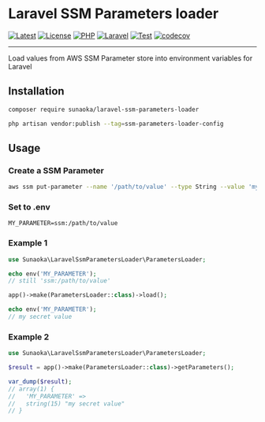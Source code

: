 # Laravel SSM Parameters loader

[![Latest](https://poser.pugx.org/sunaoka/laravel-ssm-parameters-loader/v)](https://packagist.org/packages/sunaoka/laravel-ssm-parameters-loader)
[![License](https://poser.pugx.org/sunaoka/laravel-ssm-parameters-loader/license)](https://packagist.org/packages/sunaoka/laravel-ssm-parameters-loader)
[![PHP](https://img.shields.io/packagist/php-v/sunaoka/laravel-ssm-parameters-loader)](composer.json)
[![Laravel](https://img.shields.io/badge/laravel-%3E=9.x-red)](https://laravel.com/)
[![Test](https://github.com/sunaoka/laravel-ssm-parameters-loader/actions/workflows/test.yml/badge.svg)](https://github.com/sunaoka/laravel-ssm-parameters-loader/actions/workflows/test.yml)
[![codecov](https://codecov.io/gh/sunaoka/laravel-ssm-parameters-loader/branch/main/graph/badge.svg?token=PK3P6j6Jrz)](https://codecov.io/gh/sunaoka/laravel-ssm-parameters-loader)

----

Load values from AWS SSM Parameter store into environment variables for Laravel

## Installation

```bash
composer require sunaoka/laravel-ssm-parameters-loader
```

```bash
php artisan vendor:publish --tag=ssm-parameters-loader-config
```

## Usage

### Create a SSM Parameter

```bash
aws ssm put-parameter --name '/path/to/value' --type String --value 'my secret value'
```

### Set to .env

```dotenv
MY_PARAMETER=ssm:/path/to/value
```

### Example 1

```php
use Sunaoka\LaravelSsmParametersLoader\ParametersLoader;

echo env('MY_PARAMETER');
// still 'ssm:/path/to/value'

app()->make(ParametersLoader::class)->load();

echo env('MY_PARAMETER');
// my secret value
```

### Example 2

```php
use Sunaoka\LaravelSsmParametersLoader\ParametersLoader;

$result = app()->make(ParametersLoader::class)->getParameters();

var_dump($result);
// array(1) {
//   'MY_PARAMETER' =>
//   string(15) "my secret value"
// }
```
